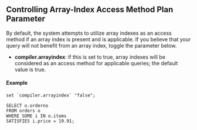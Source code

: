 <!--
 ! Licensed to the Apache Software Foundation (ASF) under one
 ! or more contributor license agreements.  See the NOTICE file
 ! distributed with this work for additional information
 ! regarding copyright ownership.  The ASF licenses this file
 ! to you under the Apache License, Version 2.0 (the
 ! "License"); you may not use this file except in compliance
 ! with the License.  You may obtain a copy of the License at
 !
 !   http://www.apache.org/licenses/LICENSE-2.0
 !
 ! Unless required by applicable law or agreed to in writing,
 ! software distributed under the License is distributed on an
 ! "AS IS" BASIS, WITHOUT WARRANTIES OR CONDITIONS OF ANY
 ! KIND, either express or implied.  See the License for the
 ! specific language governing permissions and limitations
 ! under the License.
 !-->

## <a id="ArrayIndexFlag">Controlling Array-Index Access Method Plan Parameter</a>
By default, the system attempts to utilize array indexes as an access method if an array index is present and is applicable.
If you believe that your query will not benefit from an array index, toggle the parameter below.

*  **compiler.arrayindex**: if this is set to true, array indexes will be considered as an access method for applicable queries; the default value is true.


#### Example

    set `compiler.arrayindex` "false";

    SELECT o.orderno
    FROM orders o
    WHERE SOME i IN o.items
    SATISFIES i.price = 19.91;
